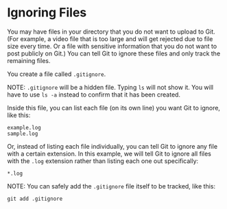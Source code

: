 # Ignoring Files

You may have files in your directory that you do not want to upload to Git.  (For example, a video file that is too large and will get rejected due to file size every time.  Or a file with sensitive information that you do not want to post publicly on Git.)  You can tell Git to ignore these files and only track the remaining files.

You create a file called `.gitignore`.

NOTE: `.gitignore` will be a hidden file.  Typing `ls` will not show it.  You will have to use `ls -a` instead to confirm that it has been created.

Inside this file, you can list each file (on its own line) you want Git to ignore, like this:

```
example.log
sample.log
```

Or, instead of listing each file individually, you can tell Git to ignore any file with a certain extension.  In this example, we will tell Git to ignore all files with the `.log` extension rather than listing each one out specifically:

```
*.log
```

NOTE: You can safely add the `.gitignore` file itself to be tracked, like this:

`git add .gitignore`